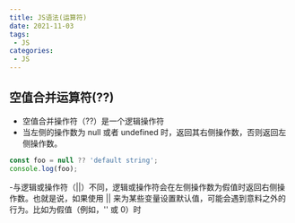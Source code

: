 ```yaml
---
title: JS语法(运算符)
date: 2021-11-03
tags:
 - JS
categories: 
 - JS
---
```


## 空值合并运算符(??)
- 空值合并操作符（??）是一个逻辑操作符
- 当左侧的操作数为 null 或者 undefined 时，返回其右侧操作数，否则返回左侧操作数。

```js
const foo = null ?? 'default string';
console.log(foo);
```
-与逻辑或操作符（||）不同，逻辑或操作符会在左侧操作数为假值时返回右侧操作数。也就是说，如果使用 || 来为某些变量设置默认值，可能会遇到意料之外的行为。比如为假值（例如，'' 或 0）时